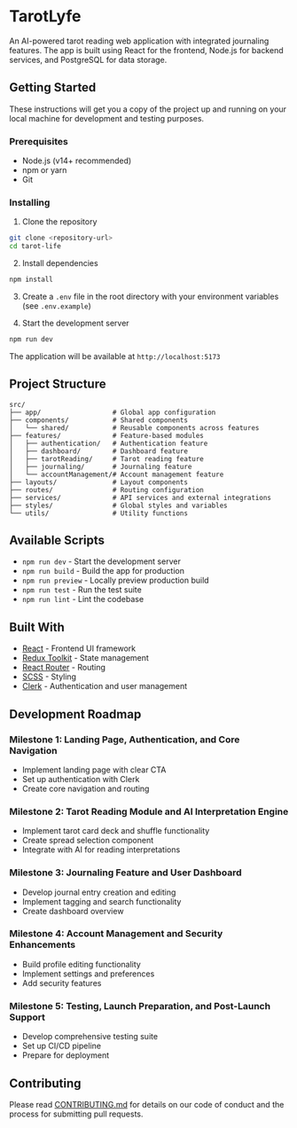 # TarotLyfe

An AI-powered tarot reading web application with integrated journaling features. The app is built using React for the frontend, Node.js for backend services, and PostgreSQL for data storage.

## Getting Started

These instructions will get you a copy of the project up and running on your local machine for development and testing purposes.

### Prerequisites

- Node.js (v14+ recommended)
- npm or yarn
- Git

### Installing

1. Clone the repository
```bash
git clone <repository-url>
cd tarot-life
```

2. Install dependencies
```bash
npm install
```

3. Create a `.env` file in the root directory with your environment variables (see `.env.example`)

4. Start the development server
```bash
npm run dev
```

The application will be available at `http://localhost:5173`

## Project Structure

```
src/
├── app/                  # Global app configuration
├── components/           # Shared components
│   └── shared/           # Reusable components across features
├── features/             # Feature-based modules
│   ├── authentication/   # Authentication feature
│   ├── dashboard/        # Dashboard feature
│   ├── tarotReading/     # Tarot reading feature
│   ├── journaling/       # Journaling feature
│   └── accountManagement/# Account management feature
├── layouts/              # Layout components
├── routes/               # Routing configuration
├── services/             # API services and external integrations
├── styles/               # Global styles and variables
└── utils/                # Utility functions
```

## Available Scripts

- `npm run dev` - Start the development server
- `npm run build` - Build the app for production
- `npm run preview` - Locally preview production build
- `npm run test` - Run the test suite
- `npm run lint` - Lint the codebase

## Built With

* [React](https://reactjs.org/) - Frontend UI framework
* [Redux Toolkit](https://redux-toolkit.js.org/) - State management
* [React Router](https://reactrouter.com/) - Routing
* [SCSS](https://sass-lang.com/) - Styling
* [Clerk](https://clerk.dev/) - Authentication and user management

## Development Roadmap

### Milestone 1: Landing Page, Authentication, and Core Navigation
- Implement landing page with clear CTA
- Set up authentication with Clerk
- Create core navigation and routing

### Milestone 2: Tarot Reading Module and AI Interpretation Engine
- Implement tarot card deck and shuffle functionality
- Create spread selection component
- Integrate with AI for reading interpretations

### Milestone 3: Journaling Feature and User Dashboard
- Develop journal entry creation and editing
- Implement tagging and search functionality
- Create dashboard overview

### Milestone 4: Account Management and Security Enhancements
- Build profile editing functionality
- Implement settings and preferences
- Add security features

### Milestone 5: Testing, Launch Preparation, and Post-Launch Support
- Develop comprehensive testing suite
- Set up CI/CD pipeline
- Prepare for deployment

## Contributing

Please read [CONTRIBUTING.md](CONTRIBUTING.md) for details on our code of conduct and the process for submitting pull requests.
